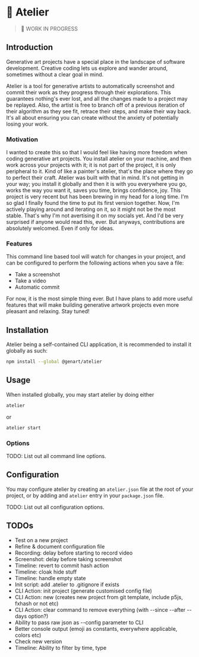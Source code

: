 # 🎨 Atelier

> 🚧 WORK IN PROGRESS

## Introduction

Generative art projects have a special place in the landscape of software development. Creative coding lets us explore and wander around, sometimes without a clear goal in mind.

Atelier is a tool for generative artists to automatically screenshot and commit their work as they progress through their explorations. This guarantees nothing's ever lost, and all the changes made to a project may be replayed. Also, the artist is free to branch off of a previous iteration of their algorithm as they see fit, retrace their steps, and make their way back. It's all about ensuring you can create without the anxiety of potentially losing your work.

### Motivation

I wanted to create this so that I would feel like having more freedom when coding generative art projects. You install atelier on your machine, and then work across your projects with it; it is not part of the project, it is only peripheral to it. Kind of like a painter's atelier, that's the place where they go to perfect their craft. Atelier was built with that in mind. It's not getting in your way; you install it globally and then it is with you everywhere you go, works the way you want it, saves you time, brings confidence, joy. This project is very recent but has been brewing in my head for a long time. I'm so glad I finally found the time to put its first version together. Now, I'm actively playing around and iterating on it, so it might not be the most stable. That's why I'm not avertising it on my socials yet. And I'd be very surprised if anyone would read this, ever. But anyways, contributions are absolutely welcomed. Even if only for ideas.

### Features

This command line based tool will watch for changes in your project, and can be configured to perform the following actions when you save a file:

- Take a screenshot
- Take a video
- Automatic commit

For now, it is the most simple thing ever. But I have plans to add more useful features that will make building generative artwork projects even more pleasant and relaxing. Stay tuned!

## Installation

Atelier being a self-contained CLI application, it is recommended to install it globally as such:

```bash
npm install --global @genart/atelier
```

## Usage

When installed globally, you may start atelier by doing either

```bash
atelier
```

or

```bash
atelier start
```

### Options

TODO: List out all command line options.

## Configuration

You may configure atelier by creating an `atelier.json` file at the root of your project, or by adding and `atelier` entry in your `package.json` file.

TODO: List out all configuration options.

## TODOs

- Test on a new project
- Refine & document configuration file
- Recording: delay before starting to record video
- Screenshot: delay before taking screenshot
- Timeline: revert to commit hash action
- Timeline: cloak hide stuff
- Timeline: handle empty state
- Init script: add .atelier to .gitignore if exists
- CLI Action: init project (generate customised config file)
- CLI Action: new (creates new project from git template, include p5js, fxhash or not etc)
- CLI Action: clear command to remove everything (with --since --after --days option?)
- Ability to pass raw json as --config parameter to CLI
- Better console output (emoji as constants, everywhere applicable, colors etc)
- Check new version
- Timeline: Ability to filter by time, type

